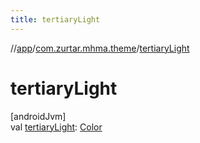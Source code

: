```yaml
---
title: tertiaryLight
---
```

//[app](../../index.html)/[com.zurtar.mhma.theme](index.html)/[tertiaryLight](tertiary-light.html)



# tertiaryLight



[androidJvm]\
val [tertiaryLight](tertiary-light.html): [Color](https://developer.android.com/reference/kotlin/androidx/compose/ui/graphics/Color.html)



